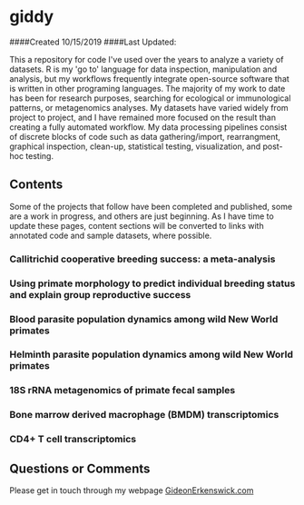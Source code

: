 # giddy
####Created 10/15/2019
####Last Updated:

This a repository for code I've used over the years to analyze a variety of datasets. R is my 'go to' language for data inspection, manipulation and analysis, but my workflows frequently integrate open-source software that is written in other programing languages. The majority of my work to date has been for research purposes, searching for ecological or immunological patterns, or metagenomics analyses. My datasets have varied widely from project to project, and I have remained more focused on the result than creating a fully automated workflow. My data processing pipelines consist of discrete blocks of code such as data gathering/import, rearrangment, graphical inspection, clean-up, statistical testing, visualization, and post-hoc testing.

## Contents

Some of the projects that follow have been completed and published, some are a work in progress, and others are just beginning. As I have time to update these pages, content sections will be converted to links with annotated code and sample datasets, where possible.

### Callitrichid cooperative breeding success: a meta-analysis

### Using primate morphology to predict individual breeding status and explain group reproductive success

### Blood parasite population dynamics among wild New World primates

### Helminth parasite population dynamics among wild New World primates

### 18S rRNA metagenomics of primate fecal samples

### Bone marrow derived macrophage (BMDM) transcriptomics

### CD4+ T cell transcriptomics


## Questions or Comments
Please get in touch through my webpage [GideonErkenswick.com](https://gideonerkenswick.com/contact/)